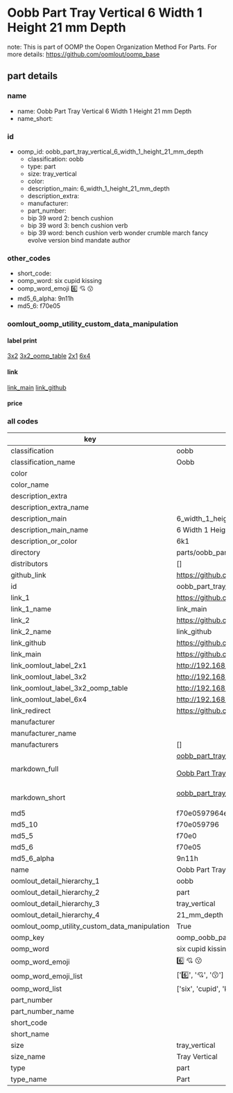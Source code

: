 # Oobb Part Tray Vertical 6 Width 1 Height 21 mm Depth  

note: This is part of OOMP the Oopen Organization Method For Parts. For more details: https://github.com/oomlout/oomp_base

##  part details
  







### name
* name: Oobb Part Tray Vertical 6 Width 1 Height 21 mm Depth
* name_short: 
### id
* oomp_id: oobb_part_tray_vertical_6_width_1_height_21_mm_depth
  * classification: oobb
  * type: part
  * size: tray_vertical
  * color: 
  * description_main: 6_width_1_height_21_mm_depth
  * description_extra: 
  * manufacturer: 
  * part_number: 
  * bip 39 word 2: bench cushion
  * bip 39 word 3: bench cushion verb
  * bip 39 word: bench cushion verb wonder crumble march fancy evolve version bind mandate author

### other_codes
* short_code: 
* oomp_word: six cupid kissing
* oomp_word_emoji :six: :cupid: :kissing:
* md5_6_alpha: 9n11h
* md5_6: f70e05






### oomlout_oomp_utility_custom_data_manipulation
#### label print
[3x2](http://192.168.1.245:1112/?label=oomp%209n11h)
[3x2_oomp_table](http://192.168.1.108:1112/?label=oomp%209n11h)
[2x1](http://192.168.1.242:1112/?label=oomp%209n11h)
[6x4](http://192.168.1.55:1112/?label=oomp%209n11h)    

#### link

[link_main](https://github.com/oomlout/oomlout_oomp_version_1_messy/tree/main/parts/oobb_part_tray_vertical_6_width_1_height_21_mm_depth) [link_github](https://github.com/oomlout/oomlout_oomp_version_1_messy/tree/main/parts/oobb_part_tray_vertical_6_width_1_height_21_mm_depth)                             

#### price







### all codes 
| key | value |  
| --- | --- |  
| classification | oobb |  
| classification_name | Oobb |  
| color |  |  
| color_name |  |  
| description_extra |  |  
| description_extra_name |  |  
| description_main | 6_width_1_height_21_mm_depth |  
| description_main_name | 6 Width 1 Height 21 mm Depth |  
| description_or_color | 6k1 |  
| directory | parts/oobb_part_tray_vertical_6_width_1_height_21_mm_depth |  
| distributors | [] |  
| github_link | https://github.com/oomlout/oomlout_oomp_part_src/tree/main/parts/oobb_part_tray_vertical_6_width_1_height_21_mm_depth |  
| id | oobb_part_tray_vertical_6_width_1_height_21_mm_depth |  
| link_1 | https://github.com/oomlout/oomlout_oomp_version_1_messy/tree/main/parts/oobb_part_tray_vertical_6_width_1_height_21_mm_depth |  
| link_1_name | link_main |  
| link_2 | https://github.com/oomlout/oomlout_oomp_version_1_messy/tree/main/parts/oobb_part_tray_vertical_6_width_1_height_21_mm_depth |  
| link_2_name | link_github |  
| link_github | https://github.com/oomlout/oomlout_oomp_version_1_messy/tree/main/parts/oobb_part_tray_vertical_6_width_1_height_21_mm_depth |  
| link_main | https://github.com/oomlout/oomlout_oomp_version_1_messy/tree/main/parts/oobb_part_tray_vertical_6_width_1_height_21_mm_depth |  
| link_oomlout_label_2x1 | http://192.168.1.242:1112/?label=oomp%209n11h |  
| link_oomlout_label_3x2 | http://192.168.1.245:1112/?label=oomp%209n11h |  
| link_oomlout_label_3x2_oomp_table | http://192.168.1.108:1112/?label=oomp%209n11h |  
| link_oomlout_label_6x4 | http://192.168.1.55:1112/?label=oomp%209n11h |  
| link_redirect | https://github.com/oomlout/oomlout_oomp_version_1_messy/tree/main/parts/oobb_part_tray_vertical_6_width_1_height_21_mm_depth |  
| manufacturer |  |  
| manufacturer_name |  |  
| manufacturers | [] |  
| markdown_full | [oobb_part_tray_vertical_6_width_1_height_21_mm_depth](none)<br>[](none)<br>[Oobb Part Tray Vertical 6 Width 1 Height 21 Mm Depth](none)<br><br> |  
| markdown_short | [oobb_part_tray_vertical_6_width_1_height_21_mm_depth](none)<br><br> |  
| md5 | f70e0597964e2a5e1f1a6fd1e50d98a8 |  
| md5_10 | f70e059796 |  
| md5_5 | f70e0 |  
| md5_6 | f70e05 |  
| md5_6_alpha | 9n11h |  
| name | Oobb Part Tray Vertical 6 Width 1 Height 21 mm Depth |  
| oomlout_detail_hierarchy_1 | oobb |  
| oomlout_detail_hierarchy_2 | part |  
| oomlout_detail_hierarchy_3 | tray_vertical |  
| oomlout_detail_hierarchy_4 | 21_mm_depth |  
| oomlout_oomp_utility_custom_data_manipulation | True |  
| oomp_key | oomp_oobb_part_tray_vertical_6_width_1_height_21_mm_depth |  
| oomp_word | six cupid kissing |  
| oomp_word_emoji | :six: :cupid: :kissing: |  
| oomp_word_emoji_list | [':six:', ':cupid:', ':kissing:'] |  
| oomp_word_list | ['six', 'cupid', 'kissing'] |  
| part_number |  |  
| part_number_name |  |  
| short_code |  |  
| short_name |  |  
| size | tray_vertical |  
| size_name | Tray Vertical |  
| type | part |  
| type_name | Part |  
